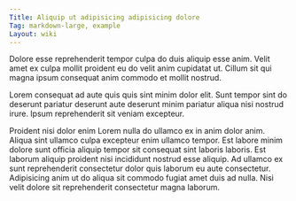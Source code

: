 ```yaml
---
Title: Aliquip ut adipisicing adipisicing dolore
Tag: markdown-large, example
Layout: wiki
---
```

Dolore esse reprehenderit tempor culpa do duis aliquip esse anim. Velit amet ex culpa mollit proident eu do velit anim cupidatat ut. Cillum sit qui magna ipsum consequat anim commodo et mollit nostrud.

Lorem consequat ad aute quis quis sint minim dolor elit. Sunt tempor sint do deserunt pariatur deserunt aute deserunt minim pariatur aliqua nisi nostrud irure. Ipsum reprehenderit sit veniam excepteur.

Proident nisi dolor enim Lorem nulla do ullamco ex in anim dolor anim. Aliqua sint ullamco culpa excepteur enim ullamco tempor. Est labore minim dolore sunt officia aliquip tempor sit consequat sint laboris laboris. Est laborum aliquip proident nisi incididunt nostrud esse aliquip. Ad ullamco ex sunt reprehenderit consectetur dolor quis laborum eu aute consectetur. Adipisicing anim ut do aliqua sit commodo fugiat amet duis ad nulla. Nisi velit dolore sit reprehenderit consectetur magna laborum.